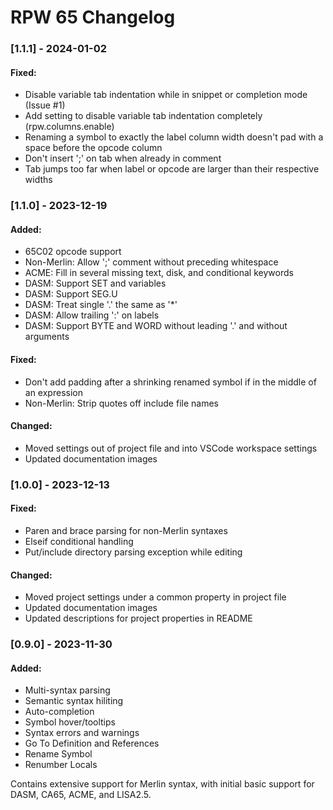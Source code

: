 # RPW 65 Changelog

### [1.1.1] - 2024-01-02

#### Fixed:
* Disable variable tab indentation while in snippet or completion mode (Issue #1)
* Add setting to disable variable tab indentation completely (rpw.columns.enable)
* Renaming a symbol to exactly the label column width doesn't pad with a space before the opcode column
* Don't insert ';' on tab when already in comment
* Tab jumps too far when label or opcode are larger than their respective widths

### [1.1.0] - 2023-12-19

#### Added:
* 65C02 opcode support
* Non-Merlin: Allow ';' comment without preceding whitespace
* ACME: Fill in several missing text, disk, and conditional keywords
* DASM: Support SET and variables
* DASM: Support SEG.U
* DASM: Treat single '.' the same as '*'
* DASM: Allow trailing ':' on labels
* DASM: Support BYTE and WORD without leading '.' and without arguments

#### Fixed:
* Don't add padding after a shrinking renamed symbol if in the middle of an expression
* Non-Merlin: Strip quotes off include file names

#### Changed:
* Moved settings out of project file and into VSCode workspace settings
* Updated documentation images

### [1.0.0] - 2023-12-13

#### Fixed:
* Paren and brace parsing for non-Merlin syntaxes
* Elseif conditional handling
* Put/include directory parsing exception while editing

#### Changed:
* Moved project settings under a common property in project file
* Updated documentation images
* Updated descriptions for project properties in README

### [0.9.0] - 2023-11-30

#### Added:
* Multi-syntax parsing
* Semantic syntax hiliting
* Auto-completion
* Symbol hover/tooltips
* Syntax errors and warnings
* Go To Definition and References
* Rename Symbol
* Renumber Locals

Contains extensive support for Merlin syntax, with initial basic support for DASM, CA65, ACME, and LISA2.5.

